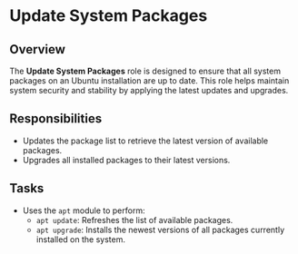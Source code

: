 # Update System Packages

## Overview
The **Update System Packages** role is designed to ensure that all system packages on an Ubuntu installation are up to date. This role helps maintain system security and stability by applying the latest updates and upgrades.

## Responsibilities
- Updates the package list to retrieve the latest version of available packages.
- Upgrades all installed packages to their latest versions.

## Tasks
- Uses the `apt` module to perform:
  - `apt update`: Refreshes the list of available packages.
  - `apt upgrade`: Installs the newest versions of all packages currently installed on the system.

